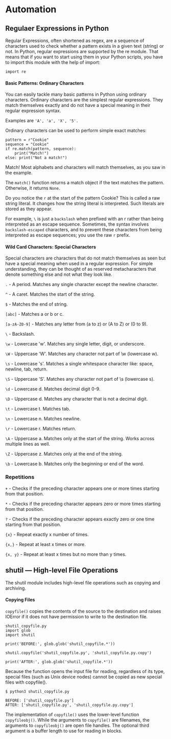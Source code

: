 # Automation


## Regulaer Expressions in Python
Regular Expressions, often shortened as regex, are a sequence of characters used to check whether a pattern exists in a given text (string) or not.
In Python, regular expressions are supported by the re module. 
That means that if you want to start using them in your Python scripts, you have to import this module with the help of import:
```
import re
```

#### Basic Patterns: Ordinary Characters
You can easily tackle many basic patterns in Python using ordinary characters. 
Ordinary characters are the simplest regular expressions. 
They match themselves exactly and do not have a special meaning in their regular expression syntax.

Examples are `'A', 'a', 'X', '5'.`

Ordinary characters can be used to perform simple exact matches:

```
pattern = r"Cookie"
sequence = "Cookie"
if re.match(pattern, sequence):
    print("Match!")
else: print("Not a match!")
```

Match!
Most alphabets and characters will match themselves, as you saw in the example.

The `match()` function returns a match object if the text matches the pattern. 
Otherwise, it returns `None`. 

Do you notice the `r` at the start of the pattern Cookie?
This is called a raw string literal. 
It changes how the string literal is interpreted. Such literals are stored as they appear.

For example, `\` is just a `backslash` when prefixed with an r rather than being interpreted as an escape sequence.
Sometimes, the syntax involves `backslash-escaped` characters, and to prevent these characters from being interpreted as escape sequences; you use the raw `r` prefix.



#### Wild Card Characters: Special Characters
Special characters are characters that do not match themselves as seen but have a special meaning when used in a regular expression. 
For simple understanding, they can be thought of as reserved metacharacters that denote something else and not what they look like.


`.` - A period. Matches any single character except the newline character.

`^` - A caret. Matches the start of the string.

`$` - Matches the end of string.

`[abc]` - Matches a or b or c.

`[a-zA-Z0-9]` - Matches any letter from (a to z) or (A to Z) or (0 to 9).

`\` - Backslash.

`\w` - Lowercase 'w'. Matches any single letter, digit, or underscore.

`\W` - Uppercase 'W'. Matches any character not part of \w (lowercase w).

`\s` - Lowercase 's'. Matches a single whitespace character like: space, newline, tab, return.

`\S` - Uppercase 'S'. Matches any character not part of \s (lowercase s).

`\d` - Lowercase d. Matches decimal digit 0-9.

`\D` - Uppercase d. Matches any character that is not a decimal digit.

`\t` - Lowercase t. Matches tab.

`\n` - Lowercase n. Matches newline.

`\r` - Lowercase r. Matches return.

`\A` - Uppercase a. Matches only at the start of the string. Works across multiple lines as well.

`\Z` - Uppercase z. Matches only at the end of the string.

`\b` - Lowercase b. Matches only the beginning or end of the word.


### Repetitions

`+` - Checks if the preceding character appears one or more times starting from that position.

`*` - Checks if the preceding character appears zero or more times starting from that position.

`?` - Checks if the preceding character appears exactly zero or one time starting from that position.

`{x}` - Repeat exactly x number of times.

`{x,}` - Repeat at least x times or more.

`{x, y}` - Repeat at least x times but no more than y times.



## shutil — High-level File Operations

The shutil module includes high-level file operations such as copying and archiving.

#### Copying Files
`copyfile()` copies the contents of the source to the destination and raises IOError if it does not have permission to write to the destination file.

```
shutil_copyfile.py
import glob
import shutil

print('BEFORE:', glob.glob('shutil_copyfile.*'))

shutil.copyfile('shutil_copyfile.py', 'shutil_copyfile.py.copy')

print('AFTER:', glob.glob('shutil_copyfile.*'))
```

Because the function opens the input file for reading, regardless of its type, special files (such as Unix device nodes) cannot be copied as new special files with copyfile().

```
$ python3 shutil_copyfile.py

BEFORE: ['shutil_copyfile.py']
AFTER: ['shutil_copyfile.py', 'shutil_copyfile.py.copy']
```

The implementation of `copyfile()` uses the lower-level function `copyfileobj()`. While the arguments to `copyfile()` are filenames, the arguments to `copyfileobj()` are open file handles. The optional third argument is a buffer length to use for reading in blocks.

